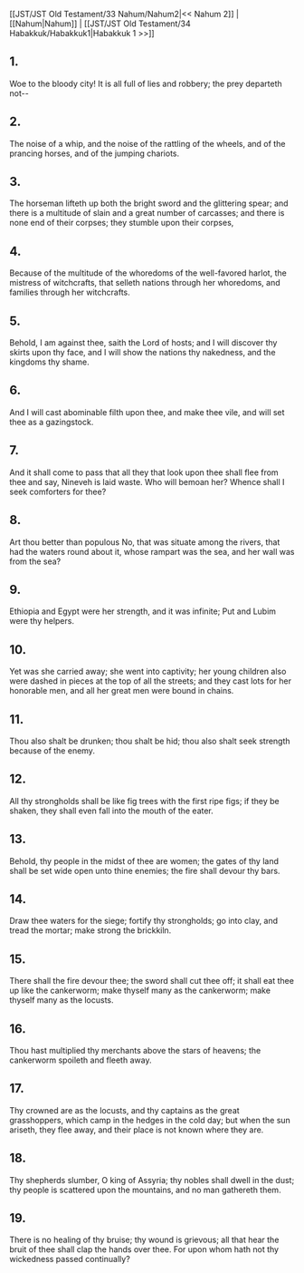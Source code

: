 [[JST/JST Old Testament/33 Nahum/Nahum2|<< Nahum 2]] | [[Nahum|Nahum]] | [[JST/JST Old Testament/34 Habakkuk/Habakkuk1|Habakkuk 1 >>]]
## 1.
Woe to the bloody city! It is all full of lies and robbery; the prey departeth not\--
## 2.
The noise of a whip, and the noise of the rattling of the wheels, and of the prancing horses, and of the jumping chariots.
## 3.
The horseman lifteth up both the bright sword and the glittering spear; and there is a multitude of slain and a great number of carcasses; and there is none end of their corpses; they stumble upon their corpses,
## 4.
Because of the multitude of the whoredoms of the well-favored harlot, the mistress of witchcrafts, that selleth nations through her whoredoms, and families through her witchcrafts.
## 5.
Behold, I am against thee, saith the Lord of hosts; and I will discover thy skirts upon thy face, and I will show the nations thy nakedness, and the kingdoms thy shame.
## 6.
And I will cast abominable filth upon thee, and make thee vile, and will set thee as a gazingstock.
## 7.
And it shall come to pass that all they that look upon thee shall flee from thee and say, Nineveh is laid waste. Who will bemoan her? Whence shall I seek comforters for thee?
## 8.
Art thou better than populous No, that was situate among the rivers, that had the waters round about it, whose rampart was the sea, and her wall was from the sea?
## 9.
Ethiopia and Egypt were her strength, and it was infinite; Put and Lubim were thy helpers.
## 10.
Yet was she carried away; she went into captivity; her young children also were dashed in pieces at the top of all the streets; and they cast lots for her honorable men, and all her great men were bound in chains.
## 11.
Thou also shalt be drunken; thou shalt be hid; thou also shalt seek strength because of the enemy.
## 12.
All thy strongholds shall be like fig trees with the first ripe figs; if they be shaken, they shall even fall into the mouth of the eater.
## 13.
Behold, thy people in the midst of thee are women; the gates of thy land shall be set wide open unto thine enemies; the fire shall devour thy bars.
## 14.
Draw thee waters for the siege; fortify thy strongholds; go into clay, and tread the mortar; make strong the brickkiln.
## 15.
There shall the fire devour thee; the sword shall cut thee off; it shall eat thee up like the cankerworm; make thyself many as the cankerworm; make thyself many as the locusts.
## 16.
Thou hast multiplied thy merchants above the stars of heavens; the cankerworm spoileth and fleeth away.
## 17.
Thy crowned are as the locusts, and thy captains as the great grasshoppers, which camp in the hedges in the cold day; but when the sun ariseth, they flee away, and their place is not known where they are.
## 18.
Thy shepherds slumber, O king of Assyria; thy nobles shall dwell in the dust; thy people is scattered upon the mountains, and no man gathereth them.
## 19.
There is no healing of thy bruise; thy wound is grievous; all that hear the bruit of thee shall clap the hands over thee. For upon whom hath not thy wickedness passed continually?

